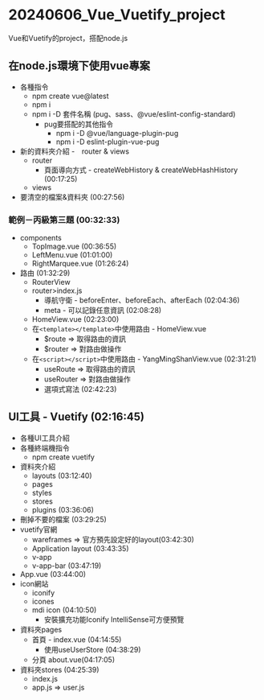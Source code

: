 # 20240606_Vue_Vuetify_project
Vue和Vuetify的project，搭配node.js
## 在node.js環境下使用vue專案
* 各種指令
    * npm create vue@latest
    * npm i
    * npm i -D 套件名稱 (pug、sass、@vue/eslint-config-standard)
        * pug要搭配的其他指令
            * npm i -D @vue/language-plugin-pug
            * npm i -D eslint-plugin-vue-pug
* 新的資料夾介紹 -　router & views
    * router
        * 頁面導向方式 - createWebHistory & createWebHashHistory (00:17:25)
    * views
* 要清空的檔案&資料夾 (00:27:56)
### 範例－丙級第三題 (00:32:33)
* components
    * TopImage.vue (00:36:55)
    * LeftMenu.vue (01:01:00)
    * RightMarquee.vue (01:26:24)
* 路由 (01:32:29)
    * RouterView
    * router>index.js
        * 導航守衛 - beforeEnter、beforeEach、afterEach (02:04:36)
        * meta - 可以記錄任意資訊 (02:08:28)
    * HomeView.vue (02:23:00)
    * 在```<template></template>```中使用路由 - HomeView.vue
        * $route => 取得路由的資訊
        * $router => 對路由做操作
    * 在```<script></script>```中使用路由 - YangMingShanView.vue (02:31:21)
        * useRoute => 取得路由的資訊
        * useRouter => 對路由做操作
        * 選項式寫法 (02:42:23)

## UI工具 - Vuetify (02:16:45)
* 各種UI工具介紹
* 各種終端機指令
    * npm create vuetify
* 資料夾介紹
    * layouts (03:12:40)
    * pages
    * styles
    * stores
    * plugins (03:36:06)
* 刪掉不要的檔案 (03:29:25)
* vuetify官網
    * wareframes => 官方預先設定好的layout(03:42:30)
    * Application layout (03:43:35)
    * v-app
    * v-app-bar (03:47:19)
* App.vue (03:44:00)
* icon網站
    * iconify
    * icones
    * mdi icon (04:10:50)
        * 安裝擴充功能Iconify IntelliSense可方便預覽
* 資料夾pages 
    * 首頁 - index.vue (04:14:55)
        * 使用useUserStore  (04:38:29)
    * 分頁 about.vue(04:17:05)
* 資料夾stores (04:25:39)
    * index.js
    * app.js => user.js